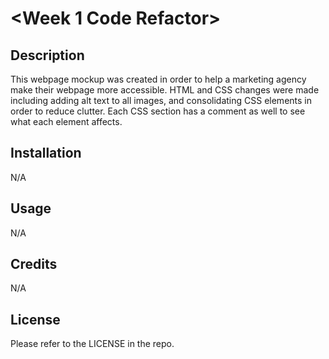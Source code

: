 # <Week 1 Code Refactor>

## Description

This webpage mockup was created in order to help a marketing agency make their webpage more accessible. HTML and CSS changes were made including adding alt text to all images, and consolidating CSS elements in order to reduce clutter. Each CSS section has a comment as well to see what each element affects.


## Installation

N/A

## Usage

N/A

## Credits

N/A

## License

Please refer to the LICENSE in the repo.
